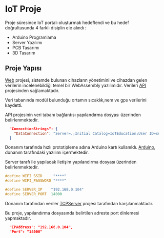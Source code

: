 # IoT Proje

Proje süresince IoT portalı oluşturmak hedeflendi ve bu hedef doğrultusunda 4 farklı disiplin ele alındı :
- Arduino Programlama
- Server Yazılımı
- PCB Tasarımı
- 3D Tasarım

## Proje Yapısı

[Web](https://github.com/sametaydinq/Internet-of-Things/tree/main/Web/IoTEducation/IoTEducation.Web) projesi,
sistemde bulunan cihazların yönetimini ve cihazdan gelen verilerin incelenebildiği temel bir WebAssembly yazılımıdır. 
Verileri [API](https://github.com/sametaydinq/Internet-of-Things/tree/main/Web/IoTEducation/IoTEducation.API) projesinden sağlamaktadır.

Veri tabanında modül bulunduğu ortamın sıcaklık,nem ve gps verilerini kaydetti.

API projesinin veri tabanı bağlantısı yapılandırma dosyası üzerinden belirlenmektedir.
```json
  "ConnectionStrings": {
    "DataConnection": "Server=.;Initial Catalog=IoTEducation;User ID=suIoT;Password=IoT2022"
  }
```

Donanım tarafında hızlı prototipleme adına Arduino kartı kullanıldı. 
[Arduino](https://github.com/sametaydinq/Internet-of-Things/tree/main/Arduino), donanım tarafındaki yazılımı içermektedir.

Server tarafı ile yapılacak iletişim yapılandırma dosyası üzerinden belirlenmektedir.
```c
#define WIFI_SSID     "****"
#define WIFI_PASSWORD "****"

#define SERVER_IP    "192.168.0.104"
#define SERVER_PORT  14000
```

Donanım tarafından veriler [TCPServer](https://github.com/sametaydinq/Internet-of-Things/tree/main/Web/IoTEducation/IoTEducation.TCPServer) projesi tarafından karşılanmaktadır.

Bu proje, yapılandırma dosyasında belirtilen adreste port dinlemesi yapmaktadır.
```json
  "IPAddress": "192.168.0.104",
  "Port": "14000"
```
